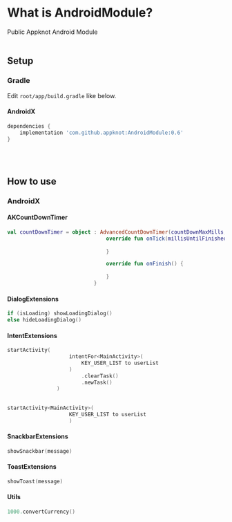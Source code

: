 # What is AndroidModule?

Public Appknot Android Module
<br/><br/>


## Setup


### Gradle

Edit `root/app/build.gradle` like below.

#### AndroidX
```gradle
dependencies {
    implementation 'com.github.appknot:AndroidModule:0.6'
}
```
<br/><br/>

## How to use

### AndroidX
#### AKCountDownTimer
```kotlin
val countDownTimer = object : AdvancedCountDownTimer(countDownMaxMills, countDownInterval) {
                                override fun onTick(millisUntilFinished: Long) {
                                    
                                }

                                override fun onFinish() {
                                
                                }
                            }
```

#### DialogExtensions
```kotlin
if (isLoading) showLoadingDialog()
else hideLoadingDialog()
```

#### IntentExtensions
```kotlin
startActivity(
                    intentFor<MainActivity>(
                        KEY_USER_LIST to userList
                    )
                        .clearTask()
                        .newTask()
                )
                
                
startActivity<MainActivity>(
                    KEY_USER_LIST to userList
                    )
```

#### SnackbarExtensions
```kotlin
showSnackbar(message)
```

#### ToastExtensions
```kotlin
showToast(message)
```

#### Utils
```kotlin
1000.convertCurrency()
```